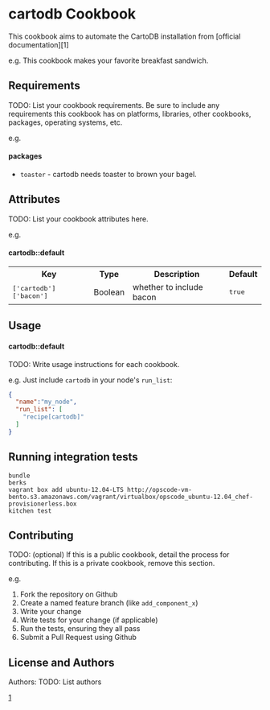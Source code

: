 cartodb Cookbook
================

This cookbook aims to automate the CartoDB installation from [official documentation][1]

e.g.
This cookbook makes your favorite breakfast sandwich.

Requirements
------------
TODO: List your cookbook requirements. Be sure to include any requirements this cookbook has on platforms, libraries, other cookbooks, packages, operating systems, etc.

e.g.
#### packages
- `toaster` - cartodb needs toaster to brown your bagel.

Attributes
----------
TODO: List your cookbook attributes here.

e.g.
#### cartodb::default
<table>
  <tr>
    <th>Key</th>
    <th>Type</th>
    <th>Description</th>
    <th>Default</th>
  </tr>
  <tr>
    <td><tt>['cartodb']['bacon']</tt></td>
    <td>Boolean</td>
    <td>whether to include bacon</td>
    <td><tt>true</tt></td>
  </tr>
</table>

Usage
-----

#### cartodb::default
TODO: Write usage instructions for each cookbook.

e.g.
Just include `cartodb` in your node's `run_list`:

```json
{
  "name":"my_node",
  "run_list": [
    "recipe[cartodb]"
  ]
}
```

Running integration tests
-------------------------

```
bundle
berks
vagrant box add ubuntu-12.04-LTS http://opscode-vm-bento.s3.amazonaws.com/vagrant/virtualbox/opscode_ubuntu-12.04_chef-provisionerless.box
kitchen test
```

Contributing
------------
TODO: (optional) If this is a public cookbook, detail the process for contributing. If this is a private cookbook, remove this section.

e.g.
1. Fork the repository on Github
2. Create a named feature branch (like `add_component_x`)
3. Write your change
4. Write tests for your change (if applicable)
5. Run the tests, ensuring they all pass
6. Submit a Pull Request using Github

License and Authors
-------------------
Authors: TODO: List authors


[1](http://cartodb.readthedocs.org/en/latest/install.html)
